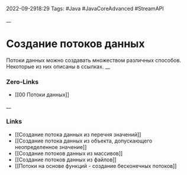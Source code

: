 2022-09-2918:29
Tags: #Java #JavaCoreAdvanced #StreamAPI 

__
# Создание потоков данных
Потоки данных можно создавать множеством различных способов. Некоторые из них описаны в ссылках.
__
### Zero-Links
- [[00 Потоки данных]]

__
### Links
- [[Создание потока данных из перечня значений]]
- [[Создание потока данных из объекта, допускающего неопределенное значение]]
- [[Создание потоков данных из массивов]]
- [[Создание потоков данных из файлов]]
- [[Потоки на основе функций - создание бесконечных потоков]]
